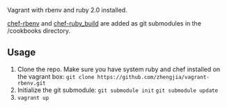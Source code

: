 Vagrant with rbenv and ruby 2.0 installed.

[chef-rbenv](https://github.com/fnichol/chef-rbenv.git) and [chef-ruby_build](https://github.com/fnichol/chef-ruby_build) are added as git submodules in the /cookbooks directory.

Usage
-----

1. Clone the repo. Make sure you have system ruby and chef installed on the vagrant box: `git clone https://github.com/zhengjia/vagrant-rbenv.git`
2. Initialize the git submodule: `git submodule init` `git submodule update`
3. `vagrant up`

